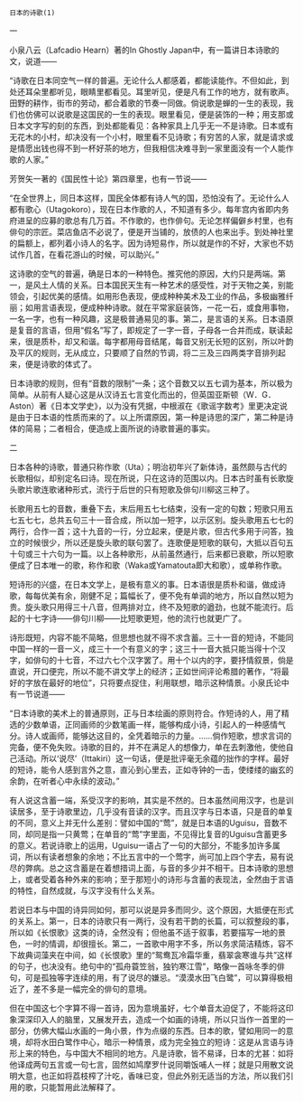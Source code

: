     日本的诗歌(1) 

   一

   小泉八云（Lafcadio Hearn）著的In Ghostly Japan中，有一篇讲日本诗歌的文，说道——

   “诗歌在日本同空气一样的普遍。无论什么人都感着，都能读能作。不但如此，到处还耳朵里都听见，眼睛里都看见。耳里听见，便是凡有工作的地方，就有歌声。田野的耕作，街市的劳动，都合着歌的节奏一同做。倘说歌是蝉的一生的表现，我们也仿佛可以说歌是这国民的一生的表现。眼里看见，便是装饰的一种；用支那或日本文字写的刻的东西，到处都能看见：各种家具上几乎无一不是诗歌。日本或有无花木的小村，却决没有一个小村，眼里看不见诗歌；有穷苦的人家，就是请求或是情愿出钱也得不到一杯好茶的地方，但我相信决难寻到一家里面没有一个人能作歌的人家。”

   芳贺矢一著的《国民性十论》第四章里，也有一节说——

   “在全世界上，同日本这样，国民全体都有诗人气的国，恐怕没有了。无论什么人都有歌心（Utagokoro），现在日本作歌的人，不知道有多少。每年宫内省即内务府进呈的应募的歌总有几万首。不作歌的，也作俳句。无论怎样偏僻乡村里，也有俳句的宗匠。菜店鱼店不必说了，便是开当铺的，放债的人也来出手。到处神社里的扁额上，都列着小诗人的名字。因为诗短易作，所以就是作的不好，大家也不妨试作几首，在看花游山的时候，可以助兴。”

   这诗歌的空气的普遍，确是日本的一种特色。推究他的原因，大约只是两端。第一，是风土人情的关系。日本国民天生有一种艺术的感受性，对于天物之美，别能领会，引起优美的感情。如用形色表现，便成种种美术及工业的作品，多极幽雅纤丽；如用言语表现，便成种种诗歌。就在平常家庭装饰，一花一石，或食用事物，一名一字，也有一种风趣，这是极普通易见的事。第二，是言语的关系。日本语原是复音的言语，但用“假名”写了，即规定了一字一音，子母各一合并而成，联读起来，很是质朴，却又和谐。每字都用母音结尾，每音又别无长短的区别，所以叶韵及平仄的规则，无从成立，只要顺了自然的节调，将二三及三四两类字音排列起来，便是诗歌的体式了。

   日本诗歌的规则，但有“音数的限制”一条；这个音数又以五七调为基本，所以极为简单。从前有人疑心这是从汉诗五七言变化而出的，但英国亚斯顿（W．G．Aston）著《日本文学史》，以为没有凭据，中根淑在《歌谣字数考》里更决定说是由于日本语的性质而来的了。以上所谓原因，第一种是诗思的深广，第二种是诗体的简易；二者相合，便造成上面所说的诗歌普遍的事实。

   二

   日本各种的诗歌，普通只称作歌（Uta）；明治初年兴了新体诗，虽然颇与古代的长歌相似，却别定名曰诗。现在所说，只在这诗的范围以内。日本古时虽有长歌旋头歌片歌连歌诸种形式，流行于后世的只有短歌及俳句川柳这三种了。

   长歌用五七的音数，重叠下去，末后用五七七结束，没有一定的句数；短歌只用五七五七七，总共五句三十一音合成，所以加一短字，以示区别。旋头歌用五七七的两行，合作一首；这十九音的一行，分立起来，便是片歌，但古代多用于问答，独立的时候很少，所以还是旋头歌的联句罢了。连歌便是短歌的联句，大抵以百句五十句或三十六句为一篇。以上各种歌形，从前虽然通行，后来都已衰歇，所以短歌便成了日本唯一的歌，称作和歌（Waka或Yamatouta即大和歌），或单称作歌。

   短诗形的兴盛，在日本文学上，是极有意义的事。日本语很是质朴和谐，做成诗歌，每每优美有余，刚健不足；篇幅长了，便不免有单调的地方，所以自然以短为贵。旋头歌只用得三十八音，但两排对立，终不及短歌的遒劲，也就不能流行。后起的十七字诗——俳句川柳——比短歌更短，他的流行也就更广了。

   诗形既短，内容不能不简略，但思想也就不得不求含蓄。三十一音的短诗，不能同中国一样的一音一义，成三十一个有意义的字；这三十一音大抵只能当得十个汉字，如俳句的十七音，不过六七个汉字罢了。用十个以内的字，要抒情叙景，倘是直说，开口便完，所以不能不讲文学上的经济；正如世间评论希腊的著作，“将最好的字放在最好的地位”，只将要点捉住，利用联想，暗示这种情景。小泉氏论中有一节说道——

   “日本诗歌的美术上的普通原则，正与日本绘画的原则符合。作短诗的人，用了精选的少数单语，正同画师的少数笔画一样，能够构成小诗，引起人的一种感情气分。诗人或画师，能够达这目的，全凭着暗示的力量。……倘作短歌，想求言词的完备，便不免失败。诗歌的目的，并不在满足人的想像力，单在去刺激他，使他自己活动。所以‘说尽’（Ittakiri）这一句话，便是批评毫无余蕴的拙作的字样。最好的短诗，能令人感到言外之意，直沁到心里去，正如寺钟的一击，使缕缕的幽玄的余韵，在听者心中永续的波动。”

   有人说这含蓄一端，系受汉字的影响，其实是不然的。日本虽然间用汉字，也是训读居多，至于诗歌里边，几乎没有音读的汉字。而且汉字与日本语，只是音的单复的不同，意义上并无什么差别：譬如中国的“莺”，就是日本语的Uguisu，音数不同，却同是指一只黄莺；在单音的“莺”字里面，不见得比复音的Uguisu含蓄更多的意义。若说诗歌上的运用，Uguisu一语占了一句的大部分，不能多加许多属词，所以有读者想象的余地；不比五言中的一个莺字，尚可加上四个字去，易有说尽的弊病。总之这含蓄是在着想措词上面，与音的多少并不相干。日本诗歌的思想上，或者受着各种外来的影响；至于那短小的诗形与含蓄的表现法，全然由于言语的特性，自然成就，与汉字没有什么关系。

   若说日本与中国的诗异同如何，那可以说是异多而同少。这个原因，大抵便在形式的关系上。第一，日本的诗歌只有一两行，没有若干韵的长篇，可以叙整段的事，所以如《长恨歌》这类的诗，全然没有；但他虽不适于叙事，若要描写一地的景色，一时的情调，却很擅长。第二，一首歌中用字不多，所以务求简洁精炼，容不下故典词藻夹在中间，如《长恨歌》里的“鸳鸯瓦冷霜华重，翡翠衾寒谁与共”这样的句子，也决没有。绝句中的“孤舟蓑笠翁，独钓寒江雪”，略像一首咏冬季的俳句，可是孤独等字连续的用，有了说尽的嫌忌。“漠漠水田飞白鹭”，可以算得极相近了，差不多是一幅完全的俳句的意境。

   但在中国这七个字算不得一首诗，因为意境虽好，七个单音太迫促了，不能将这印象深深印入人的脑里，又展发开去，造成一个如画的诗境，所以只当作一首里的一部分，仿佛大幅山水画的一角小景，作为点缀的东西。日本的歌，譬如用同一的意境，却将水田白鹭作中心，暗示一种情景，成为完全独立的短诗：这是从言语与诗形上来的特色，与中国大不相同的地方。凡是诗歌，皆不易译，日本的尤甚：如将他译成两句五言或一句七言，固然如鸠摩罗什说同嚼饭哺人一样；就是只用散文说明大意，也正如将荔枝榨了汁吃，香味已变，但此外别无适当的方法，所以我们引用的歌，只能暂用此法解释了。

